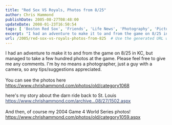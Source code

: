 ```yaml
---
title: "Red Sox VS Royals, Photos from 8/25"
author: Chris Hammond
publishDate: 2005-08-27T08:48:00
updateDate: 2008-01-23T16:50:54
tags: [ 'Boston Red Sox', 'Friends', 'Life News', 'Photography', 'Pictures', 'Places to See', 'Red Sox in St Louis', 'SEO', 'Site News', 'Technology' ]
excerpt: "I had an adventure to make it to and from the game on 8/25 in KC, but managed to take a few hundred photos at the game. Please feel free to give me any comments. I'm by no means a photographer, just a guy with a camera, so any tips/suggestions appreciated.You can see the photos here https://chrishammond.com/photos/old/category1068.aspxHere's my story about the darn ride back to St. Louishttps://www.chrishammond.com/archive...08/27/1502.aspxAnd then, of course my 2004 Game 4 World Series..."
url: /2005/red-sox-vs-royals-photos-from-825  # Use the generated URL with year
---
```

<P>I had an adventure to make it to and from the game on 8/25 in KC, but managed to take a few hundred photos at the game. Please feel free to give me any comments. I'm by no means a photographer, just a guy with a camera, so any tips/suggestions appreciated.<BR><BR>You can see the photos here <BR><A HREF="/photos/old/category1068.aspx">https://www.chrishammond.com/photos/old/category1068</a></p>here's my story about the darn ride back to St. Louis<BR><A href="https://www.chrishammond.com/archive/2005/08/27/1502.aspx" target=_blank><FONT color=#2b3f6e>https://www.chrishammond.com/archive...08/27/1502.aspx</FONT></A><BR><BR>And then, of course my 2004 Game 4 World Series photos!<BR><A HREF="/photos/old/category1059.aspx">https://www.chrishammond.com/photos/old/category1059.aspx</A>&nbsp; <P>&nbsp;</P>
